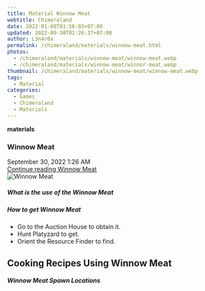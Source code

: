 ```yaml
---
title: Material Winnow Meat
webtitle: Chimeraland
date: 2022-01-08T01:56:03+07:00
updated: 2022-09-30T01:26:37+07:00
author: L3n4r0x
permalink: /chimeraland/materials/winnow-meat.html
photos:
  - /chimeraland/materials/winnow-meat/winnow-meat.webp
  - /chimeraland/materials/winnow-meat/winnor-meat.webp
thumbnail: /chimeraland/materials/winnow-meat/winnow-meat.webp
tags:
  - Material
categories:
  - Games
  - Chimeraland
  - Materials
---
```


<section id="bootstrap-wrapper">
  <link
    rel="stylesheet"
    href="https://cdn.statically.io/gh/dimaslanjaka/Web-Manajemen/40ac3225/css/bootstrap-4.5-wrapper.css"
  />
  <div
    class="row g-0 border rounded overflow-hidden flex-md-row mb-4 shadow-sm position-relative"
  >
    <div class="col p-4 d-flex flex-column position-static">
      <strong class="d-inline-block mb-2 text-success">materials</strong>
      <h3 class="mb-0">Winnow Meat</h3>
      <div class="mb-1 text-muted">September 30, 2022 1:26 AM</div>
      <a
        href="/chimeraland/materials/winnow-meat.html"
        class="stretched-link d-none"
        >Continue reading Winnow Meat</a
      >
    </div>
    <div class="col-auto d-none d-lg-block">
      <img
        src="/chimeraland/materials/winnow-meat/winnow-meat.webp"
        alt="Winnow Meat"
      />
    </div>
  </div>
  <div class="row">
    <div class="col-lg-6 col-12 mb-2">
      <div class="card">
        <div class="card-body">
          <h5 class="card-title">What is the use of the Winnow Meat</h5>
          <div class="card-text"><ul></ul></div>
        </div>
      </div>
    </div>
    <div class="col-lg-6 col-12 mb-2">
      <div class="card">
        <div class="card-body">
          <h5 class="card-title">How to get Winnow Meat</h5>
          <div class="card-text">
            <ul>
              <li>Go to the Auction House to obtain it.</li>
              <li>Hunt Platyzard to get.</li>
              <li>Orient the Resource Finder to find.</li>
            </ul>
          </div>
        </div>
      </div>
    </div>
    <div class="col-12 mb-2">
      <h2 id="cookable">Cooking Recipes Using Winnow Meat</h2>
    </div>
    <div class="col-12 mb-2">
      <h5>Winnow Meat Spawn Locations</h5>
      <div></div>
      <div></div>
    </div>
  </div>
</section>